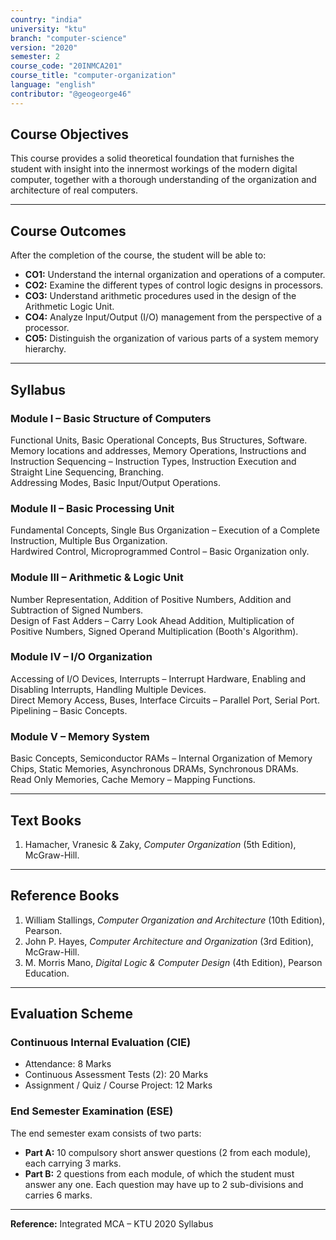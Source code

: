 ```yaml
---
country: "india"
university: "ktu"
branch: "computer-science"
version: "2020"
semester: 2
course_code: "20INMCA201"
course_title: "computer-organization"
language: "english"
contributor: "@geogeorge46"
---
```


## Course Objectives
This course provides a solid theoretical foundation that furnishes the student with insight into the innermost workings of the modern digital computer, together with a thorough understanding of the organization and architecture of real computers.

---

## Course Outcomes
After the completion of the course, the student will be able to:

- **CO1:** Understand the internal organization and operations of a computer.  
- **CO2:** Examine the different types of control logic designs in processors.  
- **CO3:** Understand arithmetic procedures used in the design of the Arithmetic Logic Unit.  
- **CO4:** Analyze Input/Output (I/O) management from the perspective of a processor.  
- **CO5:** Distinguish the organization of various parts of a system memory hierarchy.  

---

## Syllabus

### **Module I – Basic Structure of Computers**
Functional Units, Basic Operational Concepts, Bus Structures, Software.  
Memory locations and addresses, Memory Operations, Instructions and Instruction Sequencing – Instruction Types, Instruction Execution and Straight Line Sequencing, Branching.  
Addressing Modes, Basic Input/Output Operations.  

### **Module II – Basic Processing Unit**
Fundamental Concepts, Single Bus Organization – Execution of a Complete Instruction, Multiple Bus Organization.  
Hardwired Control, Microprogrammed Control – Basic Organization only.  

### **Module III – Arithmetic & Logic Unit**
Number Representation, Addition of Positive Numbers, Addition and Subtraction of Signed Numbers.  
Design of Fast Adders – Carry Look Ahead Addition, Multiplication of Positive Numbers, Signed Operand Multiplication (Booth's Algorithm).  

### **Module IV – I/O Organization**
Accessing of I/O Devices, Interrupts – Interrupt Hardware, Enabling and Disabling Interrupts, Handling Multiple Devices.  
Direct Memory Access, Buses, Interface Circuits – Parallel Port, Serial Port.  
Pipelining – Basic Concepts.  

### **Module V – Memory System**
Basic Concepts, Semiconductor RAMs – Internal Organization of Memory Chips, Static Memories, Asynchronous DRAMs, Synchronous DRAMs.  
Read Only Memories, Cache Memory – Mapping Functions.  

---

## Text Books
1. Hamacher, Vranesic & Zaky, *Computer Organization* (5th Edition), McGraw-Hill.  

---

## Reference Books
1. William Stallings, *Computer Organization and Architecture* (10th Edition), Pearson.  
2. John P. Hayes, *Computer Architecture and Organization* (3rd Edition), McGraw-Hill.  
3. M. Morris Mano, *Digital Logic & Computer Design* (4th Edition), Pearson Education.  

---

## Evaluation Scheme

### **Continuous Internal Evaluation (CIE)**
- Attendance: 8 Marks  
- Continuous Assessment Tests (2): 20 Marks  
- Assignment / Quiz / Course Project: 12 Marks  

### **End Semester Examination (ESE)**
The end semester exam consists of two parts:  

- **Part A:** 10 compulsory short answer questions (2 from each module), each carrying 3 marks.  
- **Part B:** 2 questions from each module, of which the student must answer any one. Each question may have up to 2 sub-divisions and carries 6 marks.  

---

**Reference:** Integrated MCA – KTU 2020 Syllabus
